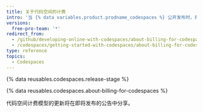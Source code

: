 ```yaml
---
title: 关于代码空间的计费
intro: '当 {% data variables.product.prodname_codespaces %} 公开发布时，将按存储和计算使用情况计费。'
versions:
  free-pro-team: '*'
redirect_from:
  - /github/developing-online-with-codespaces/about-billing-for-codespaces
  - /codespaces/getting-started-with-codespaces/about-billing-for-codespaces
type: reference
topics:
  - Codespaces
---
```


{% data reusables.codespaces.release-stage %}

{% data reusables.codespaces.about-billing-for-codespaces %}

代码空间计费模型的更新将在即将发布的公告中分享。
